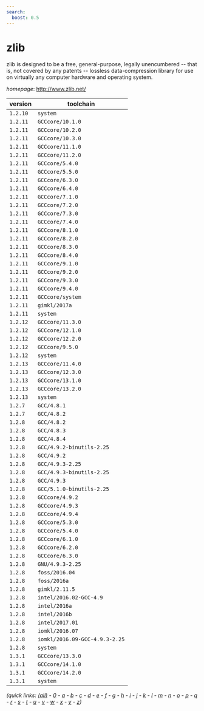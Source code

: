 ```yaml
---
search:
  boost: 0.5
---
```

# zlib

zlib is designed to be a free, general-purpose, legally unencumbered -- that is,  not covered by any patents -- lossless data-compression library for use on virtually any  computer hardware and operating system.

*homepage*: <http://www.zlib.net/>

version | toolchain
--------|----------
``1.2.10`` | ``system``
``1.2.11`` | ``GCCcore/10.1.0``
``1.2.11`` | ``GCCcore/10.2.0``
``1.2.11`` | ``GCCcore/10.3.0``
``1.2.11`` | ``GCCcore/11.1.0``
``1.2.11`` | ``GCCcore/11.2.0``
``1.2.11`` | ``GCCcore/5.4.0``
``1.2.11`` | ``GCCcore/5.5.0``
``1.2.11`` | ``GCCcore/6.3.0``
``1.2.11`` | ``GCCcore/6.4.0``
``1.2.11`` | ``GCCcore/7.1.0``
``1.2.11`` | ``GCCcore/7.2.0``
``1.2.11`` | ``GCCcore/7.3.0``
``1.2.11`` | ``GCCcore/7.4.0``
``1.2.11`` | ``GCCcore/8.1.0``
``1.2.11`` | ``GCCcore/8.2.0``
``1.2.11`` | ``GCCcore/8.3.0``
``1.2.11`` | ``GCCcore/8.4.0``
``1.2.11`` | ``GCCcore/9.1.0``
``1.2.11`` | ``GCCcore/9.2.0``
``1.2.11`` | ``GCCcore/9.3.0``
``1.2.11`` | ``GCCcore/9.4.0``
``1.2.11`` | ``GCCcore/system``
``1.2.11`` | ``gimkl/2017a``
``1.2.11`` | ``system``
``1.2.12`` | ``GCCcore/11.3.0``
``1.2.12`` | ``GCCcore/12.1.0``
``1.2.12`` | ``GCCcore/12.2.0``
``1.2.12`` | ``GCCcore/9.5.0``
``1.2.12`` | ``system``
``1.2.13`` | ``GCCcore/11.4.0``
``1.2.13`` | ``GCCcore/12.3.0``
``1.2.13`` | ``GCCcore/13.1.0``
``1.2.13`` | ``GCCcore/13.2.0``
``1.2.13`` | ``system``
``1.2.7`` | ``GCC/4.8.1``
``1.2.7`` | ``GCC/4.8.2``
``1.2.8`` | ``GCC/4.8.2``
``1.2.8`` | ``GCC/4.8.3``
``1.2.8`` | ``GCC/4.8.4``
``1.2.8`` | ``GCC/4.9.2-binutils-2.25``
``1.2.8`` | ``GCC/4.9.2``
``1.2.8`` | ``GCC/4.9.3-2.25``
``1.2.8`` | ``GCC/4.9.3-binutils-2.25``
``1.2.8`` | ``GCC/4.9.3``
``1.2.8`` | ``GCC/5.1.0-binutils-2.25``
``1.2.8`` | ``GCCcore/4.9.2``
``1.2.8`` | ``GCCcore/4.9.3``
``1.2.8`` | ``GCCcore/4.9.4``
``1.2.8`` | ``GCCcore/5.3.0``
``1.2.8`` | ``GCCcore/5.4.0``
``1.2.8`` | ``GCCcore/6.1.0``
``1.2.8`` | ``GCCcore/6.2.0``
``1.2.8`` | ``GCCcore/6.3.0``
``1.2.8`` | ``GNU/4.9.3-2.25``
``1.2.8`` | ``foss/2016.04``
``1.2.8`` | ``foss/2016a``
``1.2.8`` | ``gimkl/2.11.5``
``1.2.8`` | ``intel/2016.02-GCC-4.9``
``1.2.8`` | ``intel/2016a``
``1.2.8`` | ``intel/2016b``
``1.2.8`` | ``intel/2017.01``
``1.2.8`` | ``iomkl/2016.07``
``1.2.8`` | ``iomkl/2016.09-GCC-4.9.3-2.25``
``1.2.8`` | ``system``
``1.3.1`` | ``GCCcore/13.3.0``
``1.3.1`` | ``GCCcore/14.1.0``
``1.3.1`` | ``GCCcore/14.2.0``
``1.3.1`` | ``system``


*(quick links: [(all)](../index.md) - [0](../0/index.md) - [a](../a/index.md) - [b](../b/index.md) - [c](../c/index.md) - [d](../d/index.md) - [e](../e/index.md) - [f](../f/index.md) - [g](../g/index.md) - [h](../h/index.md) - [i](../i/index.md) - [j](../j/index.md) - [k](../k/index.md) - [l](../l/index.md) - [m](../m/index.md) - [n](../n/index.md) - [o](../o/index.md) - [p](../p/index.md) - [q](../q/index.md) - [r](../r/index.md) - [s](../s/index.md) - [t](../t/index.md) - [u](../u/index.md) - [v](../v/index.md) - [w](../w/index.md) - [x](../x/index.md) - [y](../y/index.md) - [z](../z/index.md))*

